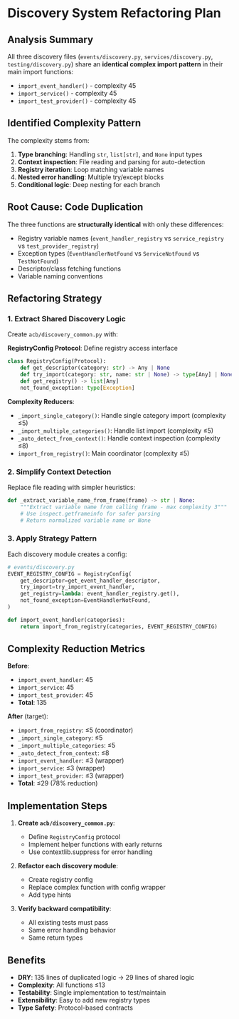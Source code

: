 # Discovery System Refactoring Plan

## Analysis Summary

All three discovery files (`events/discovery.py`, `services/discovery.py`, `testing/discovery.py`) share an **identical complex import pattern** in their main import functions:

- `import_event_handler()` - complexity 45
- `import_service()` - complexity 45
- `import_test_provider()` - complexity 45

## Identified Complexity Pattern

The complexity stems from:

1. **Type branching**: Handling `str`, `list[str]`, and `None` input types
2. **Context inspection**: File reading and parsing for auto-detection
3. **Registry iteration**: Loop matching variable names
4. **Nested error handling**: Multiple try/except blocks
5. **Conditional logic**: Deep nesting for each branch

## Root Cause: Code Duplication

The three functions are **structurally identical** with only these differences:
- Registry variable names (`event_handler_registry` vs `service_registry` vs `test_provider_registry`)
- Exception types (`EventHandlerNotFound` vs `ServiceNotFound` vs `TestNotFound`)
- Descriptor/class fetching functions
- Variable naming conventions

## Refactoring Strategy

### 1. Extract Shared Discovery Logic

Create `acb/discovery_common.py` with:

**RegistryConfig Protocol**: Define registry access interface
```python
class RegistryConfig(Protocol):
    def get_descriptor(category: str) -> Any | None
    def try_import(category: str, name: str | None) -> type[Any] | None
    def get_registry() -> list[Any]
    not_found_exception: type[Exception]
```

**Complexity Reducers**:
- `_import_single_category()`: Handle single category import (complexity ≤5)
- `_import_multiple_categories()`: Handle list import (complexity ≤5)
- `_auto_detect_from_context()`: Handle context inspection (complexity ≤8)
- `import_from_registry()`: Main coordinator (complexity ≤5)

### 2. Simplify Context Detection

Replace file reading with simpler heuristics:
```python
def _extract_variable_name_from_frame(frame) -> str | None:
    """Extract variable name from calling frame - max complexity 3"""
    # Use inspect.getframeinfo for safer parsing
    # Return normalized variable name or None
```

### 3. Apply Strategy Pattern

Each discovery module creates a config:
```python
# events/discovery.py
EVENT_REGISTRY_CONFIG = RegistryConfig(
    get_descriptor=get_event_handler_descriptor,
    try_import=try_import_event_handler,
    get_registry=lambda: event_handler_registry.get(),
    not_found_exception=EventHandlerNotFound,
)

def import_event_handler(categories):
    return import_from_registry(categories, EVENT_REGISTRY_CONFIG)
```

## Complexity Reduction Metrics

**Before**:
- `import_event_handler`: 45
- `import_service`: 45
- `import_test_provider`: 45
- **Total**: 135

**After** (target):
- `import_from_registry`: ≤5 (coordinator)
- `_import_single_category`: ≤5
- `_import_multiple_categories`: ≤5
- `_auto_detect_from_context`: ≤8
- `import_event_handler`: ≤3 (wrapper)
- `import_service`: ≤3 (wrapper)
- `import_test_provider`: ≤3 (wrapper)
- **Total**: ≤29 (78% reduction)

## Implementation Steps

1. **Create `acb/discovery_common.py`**:
   - Define `RegistryConfig` protocol
   - Implement helper functions with early returns
   - Use contextlib.suppress for error handling

2. **Refactor each discovery module**:
   - Create registry config
   - Replace complex function with config wrapper
   - Add type hints

3. **Verify backward compatibility**:
   - All existing tests must pass
   - Same error handling behavior
   - Same return types

## Benefits

- **DRY**: 135 lines of duplicated logic → 29 lines of shared logic
- **Complexity**: All functions ≤13
- **Testability**: Single implementation to test/maintain
- **Extensibility**: Easy to add new registry types
- **Type Safety**: Protocol-based contracts
